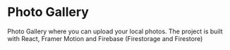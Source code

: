 # Photo Gallery
Photo Gallery where you can upload your local photos. The project is built with React, Framer Motion and Firebase (Firestorage and Firestore)
